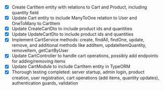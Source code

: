 - [x] Create CartItem entity with relations to Cart and Product, including quantity field
- [x] Update Cart entity to include ManyToOne relation to User and OneToMany to CartItem
- [x] Update CreateCartDto to include product ids and quantities
- [x] Update UpdateCartDto to include product ids and quantities
- [x] Implement CartService methods: create, findAll, findOne, update, remove, and additional methods like addItem, updateItemQuantity, removeItem, getCartByUser
- [x] Update CartController to handle cart operations, possibly add endpoints for adding/removing items
- [x] Update CartModule to include CartItem entity in TypeORM
- [x] Thorough testing completed: server startup, admin login, product creation, user registration, cart operations (add items, quantity updates), authentication guards, validation
